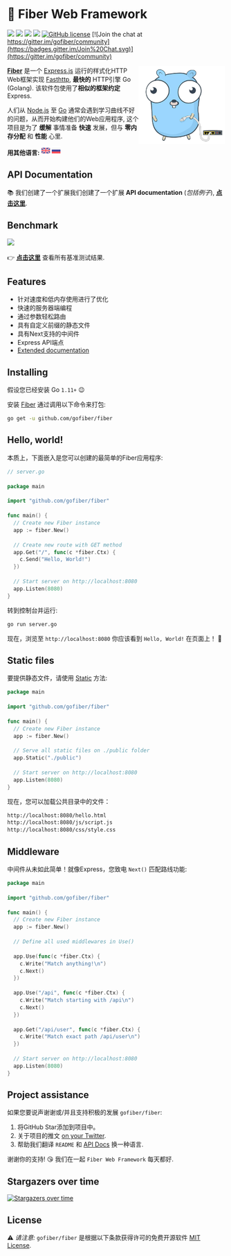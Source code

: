 # 🔌 Fiber Web Framework

[![](https://img.shields.io/github/release/gofiber/fiber)](https://github.com/gofiber/fiber/releases) ![](https://img.shields.io/github/languages/top/gofiber/fiber) [![](https://godoc.org/github.com/gofiber/fiber?status.svg)](https://godoc.org/github.com/gofiber/fiber) ![](https://goreportcard.com/badge/github.com/gofiber/fiber) [![GitHub license](https://img.shields.io/github/license/gofiber/fiber.svg)](https://github.com/gofiber/fiber/blob/master/LICENSE) [![Join the chat at https://gitter.im/gofiber/community](https://badges.gitter.im/Join%20Chat.svg)](https://gitter.im/gofiber/community)

<img align="right" height="180px" src="docs/static/logo_320px_trans.png" alt="Fiber logo" />

**[Fiber](https://github.com/gofiber/fiber)** 是一个 [Express.js](https://expressjs.com/en/4x/api.html) 运行的样式化HTTP Web框架实现 [Fasthttp](https://github.com/valyala/fasthttp), **最快的** HTTP引擎 Go (Golang). 该软件包使用了**相似的框架约定** Express.

人们从 [Node.js](https://nodejs.org/en/about/) 至 [Go](https://golang.org/doc/) 通常会遇到学习曲线不好的问题，从而开始构建他们的Web应用程序, 这个项目是为了 **缓解** 事情准备 **快速** 发展，但与 **零内存分配** 和 **性能** 心里.

**用其他语言:** <a href="README.md"><img width="20px" src="docs/static/flags/en.svg" alt="en"/></a> <a href="README_RU.md"><img width="20px" src="docs/static/flags/ru.svg" alt="ru"/></a>

## API Documentation

📚 我们创建了一个扩展我们创建了一个扩展 **API documentation** (_包括例子_), **[点击这里](https://gofiber.github.io/fiber/)**.

## Benchmark

[![](https://gofiber.github.io/fiber/static/benchmarks/benchmark.png)](https://gofiber.github.io/fiber/#/benchmarks)

👉 **[点击这里](https://gofiber.github.io/fiber/#/benchmarks)** 查看所有基准测试结果.

## Features

- 针对速度和低内存使用进行了优化
- 快速的服务器端编程
- 通过参数轻松路由
- 具有自定义前缀的静态文件
- 具有Next支持的中间件
- Express API端点
- [Extended documentation](https://gofiber.github.io/fiber/)

## Installing

假设您已经安装 Go `1.11+` 😉

安装 [Fiber](https://github.com/gofiber/fiber) 通过调用以下命令来打包:

```bash
go get -u github.com/gofiber/fiber
```

## Hello, world!

本质上，下面嵌入是您可以创建的最简单的Fiber应用程序:

```go
// server.go

package main

import "github.com/gofiber/fiber"

func main() {
  // Create new Fiber instance
  app := fiber.New()

  // Create new route with GET method
  app.Get("/", func(c *fiber.Ctx) {
    c.Send("Hello, World!")
  })

  // Start server on http://localhost:8080
  app.Listen(8080)
}
```

转到控制台并运行:

```bash
go run server.go
```

现在，浏览至 `http://localhost:8080` 你应该看到 `Hello, World!` 在页面上！ 🎉

## Static files

要提供静态文件，请使用 [Static](https://gofiber.github.io/fiber/#/?id=static-files) 方法:

```go
package main

import "github.com/gofiber/fiber"

func main() {
  // Create new Fiber instance
  app := fiber.New()

  // Serve all static files on ./public folder
  app.Static("./public")

  // Start server on http://localhost:8080
  app.Listen(8080)
}
```

现在，您可以加载公共目录中的文件：

```bash
http://localhost:8080/hello.html
http://localhost:8080/js/script.js
http://localhost:8080/css/style.css
```

## Middleware

中间件从未如此简单！就像Express，您致电 `Next()` 匹配路线功能:

```go
package main

import "github.com/gofiber/fiber"

func main() {
  // Create new Fiber instance
  app := fiber.New()

  // Define all used middlewares in Use()

  app.Use(func(c *fiber.Ctx) {
    c.Write("Match anything!\n")
    c.Next()
  })

  app.Use("/api", func(c *fiber.Ctx) {
    c.Write("Match starting with /api\n")
    c.Next()
  })

  app.Get("/api/user", func(c *fiber.Ctx) {
    c.Write("Match exact path /api/user\n")
  })

  // Start server on http://localhost:8080
  app.Listen(8080)
}
```

## Project assistance

如果您要说声谢谢或/并且支持积极的发展 `gofiber/fiber`:

1. 将GitHub Star添加到项目中。
2. 关于项目的推文 [on your Twitter](https://twitter.com/intent/tweet?text=%F0%9F%94%8C%20Fiber%20is%20an%20Express.js%20inspired%20Go%20web%20framework%20build%20on%20%F0%9F%9A%80%20Fasthttp%20https%3A%2F%2Fgithub.com%2Fgofiber%2Ffiber).
3. 帮助我们翻译 `README` 和 [API Docs](https://gofiber.github.io/fiber/) 换一种语言.

谢谢你的支持! 😘 我们在一起 `Fiber Web Framework` 每天都好.

## Stargazers over time

[![Stargazers over time](https://starchart.cc/gofiber/fiber.svg)](https://starchart.cc/gofiber/fiber)

## License

⚠️ _请注意:_ `gofiber/fiber` 是根据以下条款获得许可的免费开源软件 [MIT License](https://github.com/gofiber/fiber/edit/master/LICENSE).
